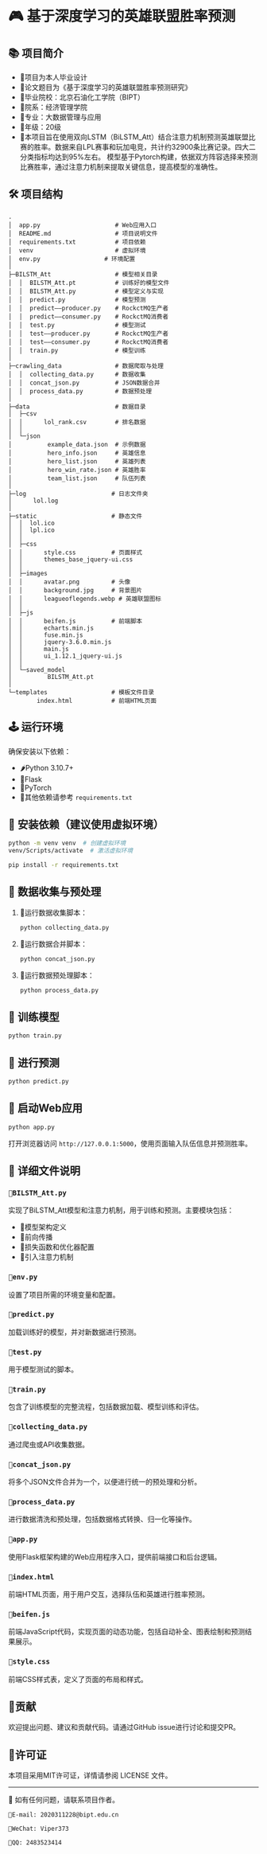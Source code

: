 
# 🎮 基于深度学习的英雄联盟胜率预测

## 📚 项目简介
- 🌴项目为本人毕业设计
- 🌱论文题目为《基于深度学习的英雄联盟胜率预测研究》
- 🌲毕业院校：北京石油化工学院（BIPT） 
- 🌳院系：经济管理学院 
- 🌾专业：大数据管理与应用 
- 🌿年级：20级
- 🌵本项目旨在使用双向LSTM（BiLSTM_Att）结合注意力机制预测英雄联盟比赛的胜率。数据来自LPL赛事和玩加电竞，共计约32900条比赛记录。四大二分类指标均达到95%左右。
模型基于Pytorch构建，依据双方阵容选择来预测比赛胜率，通过注意力机制来提取关键信息，提高模型的准确性。

## 🛠 项目结构

```plaintext
.
│  app.py                     # Web应用入口
│  README.md                  # 项目说明文件
│  requirements.txt           # 项目依赖
│  venv                       # 虚拟环境
│  env.py                  # 环境配置
│
├─BILSTM_Att                  # 模型相关目录
│  │  BILSTM_Att.pt           # 训练好的模型文件
│  │  BILSTM_Att.py           # 模型定义与实现
│  │  predict.py              # 模型预测
│  │  predict——producer.py    # RockctMQ生产者
│  │  predict——consumer.py    # RockctMQ消费者
│  │  test.py                 # 模型测试
│  │  test——producer.py       # RockctMQ生产者
│  │  test——consumer.py       # RockctMQ消费者
│  │  train.py                # 模型训练
│
├─crawling_data               # 数据爬取与处理
│  │  collecting_data.py      # 数据收集
│  │  concat_json.py          # JSON数据合并
│  │  process_data.py         # 数据预处理
│
├─data                        # 数据目录
│  ├─csv
│  │      lol_rank.csv        # 排名数据
│  │
│  └─json
│          example_data.json  # 示例数据
│          hero_info.json     # 英雄信息
│          hero_list.json     # 英雄列表
│          hero_win_rate.json # 英雄胜率
│          team_list.json     # 队伍列表
│
├─log                        # 日志文件夹
│      lol.log
│
├─static                     # 静态文件
│  │  lol.ico
│  │  lpl.ico
│  │
│  ├─css
│  │      style.css          # 页面样式
│  │      themes_base_jquery-ui.css
│  │
│  ├─images
│  │      avatar.png         # 头像
│  │      background.jpg     # 背景图片
│  │      leagueoflegends.webp # 英雄联盟图标
│  │
│  ├─js
│  │      beifen.js          # 前端脚本
│  │      echarts.min.js
│  │      fuse.min.js
│  │      jquery-3.6.0.min.js
│  │      main.js
│  │      ui_1.12.1_jquery-ui.js
│  │
│  └─saved_model
│          BILSTM_Att.pt
│
└─templates                  # 模板文件目录
        index.html           # 前端HTML页面
```

## 🕹 运行环境

确保安装以下依赖：
- 🌶Python 3.10.7+
- 🌽Flask
- 🥕PyTorch
- 🍅其他依赖请参考 `requirements.txt`

## 🧬 安装依赖（建议使用虚拟环境）

```bash
python -m venv venv  # 创建虚拟环境
venv/Scripts/activate  # 激活虚拟环境
```

```bash
pip install -r requirements.txt
```

## 🧲 数据收集与预处理

1. 🍓运行数据收集脚本：

    ```bash
    python collecting_data.py
    ```

2. 🍒运行数据合并脚本：

    ```bash
    python concat_json.py
    ```

3. 🍑运行数据预处理脚本：

    ```bash
    python process_data.py
    ```

## 🧩 训练模型

```bash
python train.py
```

## 🎐 进行预测

```bash
python predict.py
```

## 🎯 启动Web应用

```bash
python app.py
```

打开浏览器访问 `http://127.0.0.1:5000`，使用页面输入队伍信息并预测胜率。

## 🔑 详细文件说明

### `🍍BILSTM_Att.py`

实现了BiLSTM_Att模型和注意力机制，用于训练和预测。主要模块包括：
- 🍐模型架构定义
- 🍏前向传播
- 🍎损失函数和优化器配置
- 🥭引入注意力机制

### `🍌env.py`

设置了项目所需的环境变量和配置。

### `🍋predict.py`

加载训练好的模型，并对新数据进行预测。

### `🍊test.py`

用于模型测试的脚本。

### `🍉train.py`

包含了训练模型的完整流程，包括数据加载、模型训练和评估。

### `🍈collecting_data.py`

通过爬虫或API收集数据。

### `🍇concat_json.py`

将多个JSON文件合并为一个，以便进行统一的预处理和分析。

### `🥥process_data.py`

进行数据清洗和预处理，包括数据格式转换、归一化等操作。

### `🥝app.py`

使用Flask框架构建的Web应用程序入口，提供前端接口和后台逻辑。

### `🍰index.html`

前端HTML页面，用于用户交互，选择队伍和英雄进行胜率预测。

### `🍧beifen.js`

前端JavaScript代码，实现页面的动态功能，包括自动补全、图表绘制和预测结果展示。

### `🍜style.css`

前端CSS样式表，定义了页面的布局和样式。

## 🍚贡献

欢迎提出问题、建议和贡献代码。请通过GitHub issue进行讨论和提交PR。

## 🍖许可证

本项目采用MIT许可证，详情请参阅 LICENSE 文件。

---

🔋 如有任何问题，请联系项目作者。

`🥗E-mail: 2020311228@bipt.edu.cn`

`🍟WeChat: Viper373`

`🍔QQ: 2483523414`